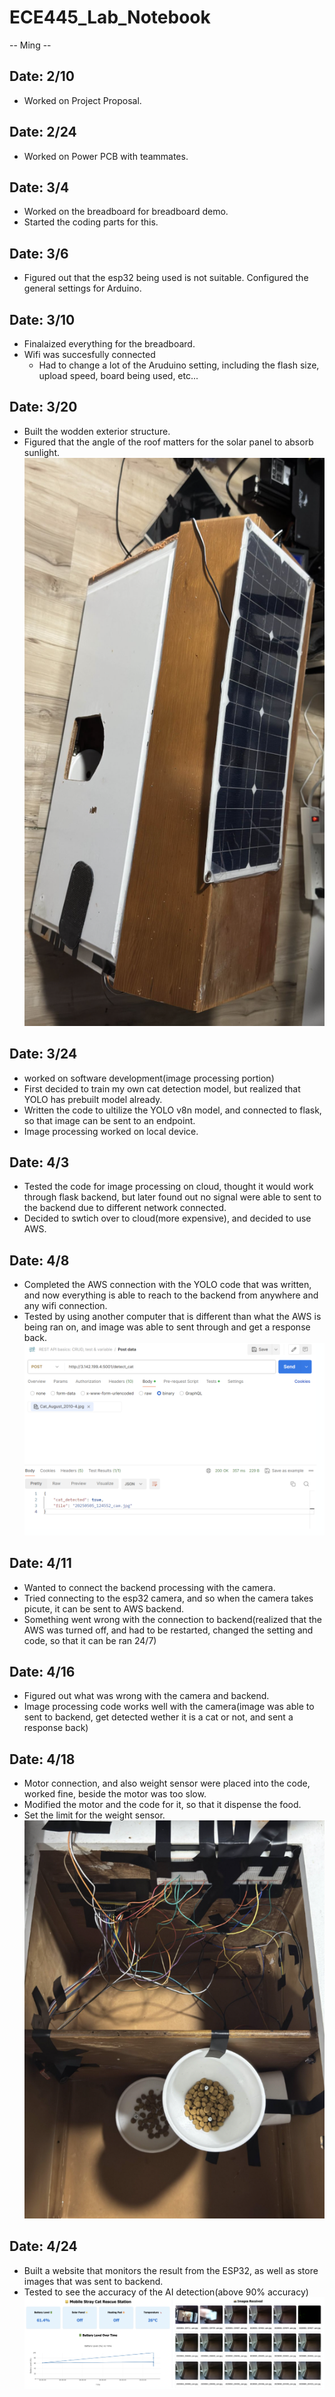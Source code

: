# ECE445_Lab_Notebook
-- Ming -- 


Date: 2/10
-- 

- Worked on Project Proposal.

Date: 2/24
-- 
- Worked on Power PCB with teammates. 


Date: 3/4
-- 
- Worked on the breadboard for breadboard demo.
- Started the coding parts for this.


Date: 3/6
-- 
- Figured out that the esp32 being used is not suitable.
 Configured the general settings for Arduino.


Date: 3/10
-- 
- Finalaized everything for the breadboard. 
- Wifi was succesfully connected
    - Had to change a lot of the Aruduino setting, including the flash size, upload speed, board being used, etc...


Date: 3/20
-- 
- Built the wodden exterior structure. 
- Figured that the angle of the roof matters for the solar panel to absorb sunlight.
  ![Exterior Look](Exterior%20Look.png)



Date: 3/24
-- 
- worked on software development(image processing portion)
- First decided to train my own cat detection model, but realized that YOLO has prebuilt model already.
- Written the code to ultilize the YOLO v8n model, and connected to flask, so that image can be sent to an endpoint.
- Image processing worked on local device.



Date: 4/3
-- 
- Tested the code for image processing on cloud, thought it would work through flask backend, but later found out no signal were able to sent to the backend due to different network connected.
- Decided to swtich over to cloud(more expensive), and decided to use AWS. 

Date: 4/8
-- 
- Completed the AWS connection with the YOLO code that was written, and now everything is able to reach to the backend from anywhere and any wifi connection. 
- Tested by using another computer that is different than what the AWS is being ran on, and image was able to sent through and get a response back. 
  ![AWS](AWS.png)


Date: 4/11
-- 
- Wanted to connect the backend processing with the camera.
- Tried connecting to the esp32 camera, and so when the camera takes picute, it can be sent to AWS backend. 
- Something went wrong with the connection to backend(realized that the AWS was turned off, and had to be restarted, changed the setting and code, so that it can be ran 24/7)


Date: 4/16
-- 
- Figured out what was wrong with the camera and backend.
- Image processing code works well with the camera(image was able to sent to backend, get detected wether it is a cat or not, and sent a response back)


Date: 4/18
--
- Motor connection, and also weight sensor were placed into the code, worked fine, beside the motor was too slow. 
- Modified the motor and the code for it, so that it dispense the food.
- Set the limit for the weight sensor. 
  ![Interior Look](Interior%20Look.png)


Date: 4/24
-- 
- Built a website that monitors the result from the ESP32, as well as store images that was sent to backend. 
- Tested to see the accuracy of the AI detection(above 90% accuracy)
![Website](Website.png)













